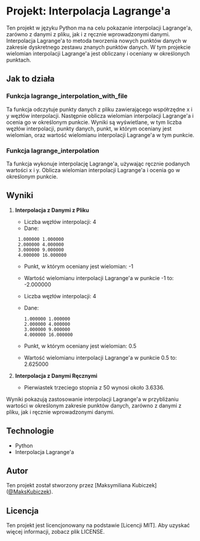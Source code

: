 # Projekt: Interpolacja Lagrange'a

Ten projekt w języku Python ma na celu pokazanie interpolacji Lagrange'a, zarówno z danymi z pliku, jak i z ręcznie wprowadzonymi danymi. Interpolacja Lagrange'a to metoda tworzenia nowych punktów danych w zakresie dyskretnego zestawu znanych punktów danych. W tym projekcie wielomian interpolacji Lagrange'a jest obliczany i oceniany w określonych punktach.

## Jak to działa

### Funkcja lagrange_interpolation_with_file

Ta funkcja odczytuje punkty danych z pliku zawierającego współrzędne x i y węzłów interpolacji. Następnie oblicza wielomian interpolacji Lagrange'a i ocenia go w określonym punkcie. Wyniki są wyświetlane, w tym liczba węzłów interpolacji, punkty danych, punkt, w którym oceniany jest wielomian, oraz wartość wielomianu interpolacji Lagrange'a w tym punkcie.

### Funkcja lagrange_interpolation

Ta funkcja wykonuje interpolację Lagrange'a, używając ręcznie podanych wartości x i y. Oblicza wielomian interpolacji Lagrange'a i ocenia go w określonym punkcie.

## Wyniki

1. **Interpolacja z Danymi z Pliku**
   - Liczba węzłów interpolacji: 4
   - Dane:

    ```
     1.000000 1.000000
     2.000000 4.000000
     3.000000 9.000000
     4.000000 16.000000
    ```
   - Punkt, w którym oceniany jest wielomian: -1
   - Wartość wielomianu interpolacji Lagrange'a w punkcie -1 to: -2.000000

   - Liczba węzłów interpolacji: 4
   - Dane:
     ```
     1.000000 1.000000
     2.000000 4.000000
     3.000000 9.000000
     4.000000 16.000000
     ```
   - Punkt, w którym oceniany jest wielomian: 0.5
   - Wartość wielomianu interpolacji Lagrange'a w punkcie 0.5 to: 2.625000

2. **Interpolacja z Danymi Ręcznymi**
   - Pierwiastek trzeciego stopnia z 50 wynosi około 3.6336.

Wyniki pokazują zastosowanie interpolacji Lagrange'a w przybliżaniu wartości w określonym zakresie punktów danych, zarówno z danymi z pliku, jak i ręcznie wprowadzonymi danymi.

## Technologie

- Python
- Interpolacja Lagrange'a

## Autor

Ten projekt został stworzony przez [Maksymiliana Kubiczek] ([@MaksKubiczek](https://github.com/MaksKubiczek)).

## Licencja

Ten projekt jest licencjonowany na podstawie [Licencji MIT]. Aby uzyskać więcej informacji, zobacz plik LICENSE.
